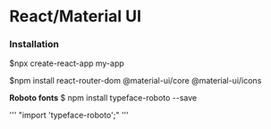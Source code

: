 # React/Material UI


### Installation

$npx create-react-app my-app

$npm install react-router-dom  @material-ui/core  @material-ui/icons

**Roboto fonts**
$ npm install typeface-roboto --save

''' 
"import 'typeface-roboto';"
'''

